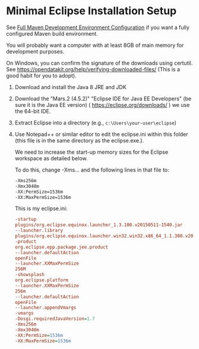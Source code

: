 # Minimal Eclipse Installation Setup

See [Full Maven Development Environment Configuration](maven-full.md) if you want a fully configured Maven build environment.

You will probably want a computer with at least 8GB of main memory for development purposes.

On Windows, you can confirm the signature of the downloads using certutil. See https://opendatakit.org/help/verifying-downloaded-files/ (This is a good habit for you to adopt).

1. Download and install the Java 8 JRE and JDK
1. Download the "Mars.2 (4.5.2)" "Eclipse IDE for Java EE Developers" (be sure it is the Java EE version) ( https://eclipse.org/downloads/ ) we use the 64-bit IDE.
1. Extract Eclipse into a directory (e.g., `c:\Users\your-user\eclipse`)
1. Use Notepad++ or similar editor to edit the eclipse.ini within this folder (this file is in the same directory as the eclipse.exe.). 

    We need to increase the start-up memory sizes for the Eclipse workspace as detailed below. 

    To do this, change -Xms... and the following lines in that file to:

    ```sh
    -Xms256m
    -Xmx3048m
    -XX:PermSize=1536m
    -XX:MaxPermSize=1536m
    ```

    This is my eclipse.ini:

    ```ini
    -startup
    plugins/org.eclipse.equinox.launcher_1.3.100.v20150511-1540.jar
    --launcher.library
    plugins/org.eclipse.equinox.launcher.win32.win32.x86_64_1.1.300.v20150602-1417
    -product
    org.eclipse.epp.package.jee.product
    --launcher.defaultAction
    openFile
    --launcher.XXMaxPermSize
    256M
    -showsplash
    org.eclipse.platform
    --launcher.XXMaxPermSize
    256m
    --launcher.defaultAction
    openFile
    --launcher.appendVmargs
    -vmargs
    -Dosgi.requiredJavaVersion=1.7
    -Xms256m
    -Xmx3048m
    -XX:PermSize=1536m
    -XX:MaxPermSize=1536m
    ```